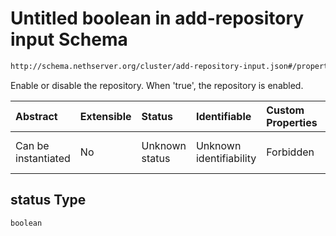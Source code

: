 # Untitled boolean in add-repository input Schema

```txt
http://schema.nethserver.org/cluster/add-repository-input.json#/properties/status
```

Enable or disable the repository. When 'true', the repository is enabled.

| Abstract            | Extensible | Status         | Identifiable            | Custom Properties | Additional Properties | Access Restrictions | Defined In                                                                             |
| :------------------ | :--------- | :------------- | :---------------------- | :---------------- | :-------------------- | :------------------ | :------------------------------------------------------------------------------------- |
| Can be instantiated | No         | Unknown status | Unknown identifiability | Forbidden         | Allowed               | none                | [add-repository-input.json*](cluster/add-repository-input.json "open original schema") |

## status Type

`boolean`

